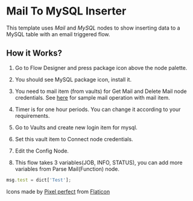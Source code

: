 # Mail To MySQL Inserter

 This template uses *Mail* and *MySQL* nodes to show inserting data to a MySQL table with an email triggered flow.
 
## How it Works?
1. Go to Flow Designer and press package icon above the node palette.

2. You should see MySQL package icon, install it.

3. You need to mail item (from vaults) for Get Mail and Delete Mail node credentials. See [here](https://docs.robomotion.io/getting-started/tutorials/mail) for sample mail operation with mail item.

4. Timer is for one hour periods. You can change it according to your requirements.

5. Go to Vaults and create new login item for mysql.

6. Set this vault item to Connect node credentials.

7. Edit the Config Node.

8. This flow takes 3 variables(JOB, INFO, STATUS), you can add more variables from Parse Mail(Function) node.
```js
msg.test = dict['Test'];
```
Icons made by [Pixel perfect](https://www.flaticon.com/authors/pixel-perfect) from [Flaticon](https://www.flaticon.com/)